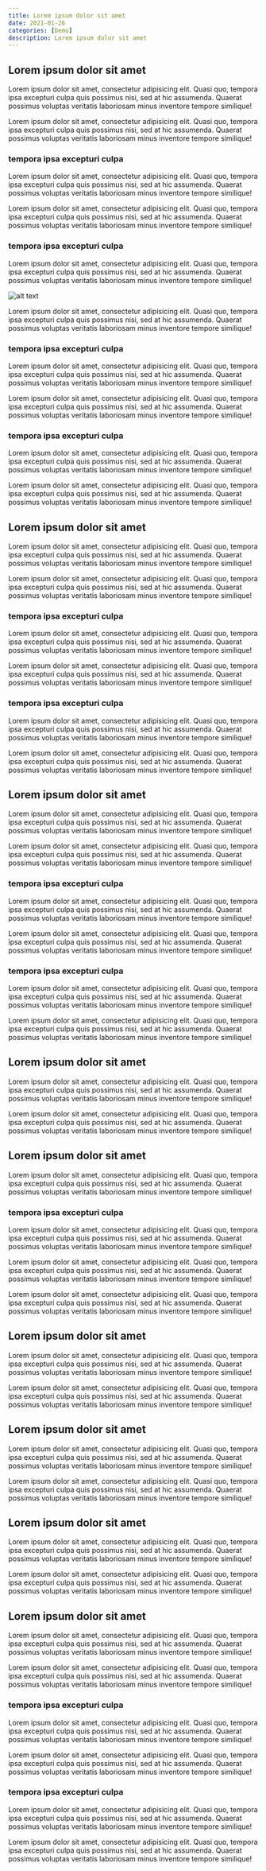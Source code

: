 ```yaml
---
title: Lorem ipsum dolor sit amet
date: 2021-01-26
categories: [Demo]
description: Lorem ipsum dolor sit amet
---
```


## Lorem ipsum dolor sit amet

Lorem ipsum dolor sit amet, consectetur adipisicing elit. Quasi quo, tempora ipsa excepturi culpa quis possimus nisi, sed at hic assumenda. Quaerat possimus voluptas veritatis laboriosam minus inventore tempore similique!


Lorem ipsum dolor sit amet, consectetur adipisicing elit. Quasi quo, tempora ipsa excepturi culpa quis possimus nisi, sed at hic assumenda. Quaerat possimus voluptas veritatis laboriosam minus inventore tempore similique!

<!-- more -->

### tempora ipsa excepturi culpa

Lorem ipsum dolor sit amet, consectetur adipisicing elit. Quasi quo, tempora ipsa excepturi culpa quis possimus nisi, sed at hic assumenda. Quaerat possimus voluptas veritatis laboriosam minus inventore tempore similique!


Lorem ipsum dolor sit amet, consectetur adipisicing elit. Quasi quo, tempora ipsa excepturi culpa quis possimus nisi, sed at hic assumenda. Quaerat possimus voluptas veritatis laboriosam minus inventore tempore similique!

### tempora ipsa excepturi culpa

Lorem ipsum dolor sit amet, consectetur adipisicing elit. Quasi quo, tempora ipsa excepturi culpa quis possimus nisi, sed at hic assumenda. Quaerat possimus voluptas veritatis laboriosam minus inventore tempore similique!

![alt text](https://i1.wp.com/handluggageonly.co.uk/wp-content/uploads/2015/05/Hand-Luggage-Only-7.jpg?fit=1600%2C1067&ssl=1 "Logo Title Text 1")

Lorem ipsum dolor sit amet, consectetur adipisicing elit. Quasi quo, tempora ipsa excepturi culpa quis possimus nisi, sed at hic assumenda. Quaerat possimus voluptas veritatis laboriosam minus inventore tempore similique!
### tempora ipsa excepturi culpa

Lorem ipsum dolor sit amet, consectetur adipisicing elit. Quasi quo, tempora ipsa excepturi culpa quis possimus nisi, sed at hic assumenda. Quaerat possimus voluptas veritatis laboriosam minus inventore tempore similique!


Lorem ipsum dolor sit amet, consectetur adipisicing elit. Quasi quo, tempora ipsa excepturi culpa quis possimus nisi, sed at hic assumenda. Quaerat possimus voluptas veritatis laboriosam minus inventore tempore similique!
### tempora ipsa excepturi culpa

Lorem ipsum dolor sit amet, consectetur adipisicing elit. Quasi quo, tempora ipsa excepturi culpa quis possimus nisi, sed at hic assumenda. Quaerat possimus voluptas veritatis laboriosam minus inventore tempore similique!


Lorem ipsum dolor sit amet, consectetur adipisicing elit. Quasi quo, tempora ipsa excepturi culpa quis possimus nisi, sed at hic assumenda. Quaerat possimus voluptas veritatis laboriosam minus inventore tempore similique!


## Lorem ipsum dolor sit amet

Lorem ipsum dolor sit amet, consectetur adipisicing elit. Quasi quo, tempora ipsa excepturi culpa quis possimus nisi, sed at hic assumenda. Quaerat possimus voluptas veritatis laboriosam minus inventore tempore similique!


Lorem ipsum dolor sit amet, consectetur adipisicing elit. Quasi quo, tempora ipsa excepturi culpa quis possimus nisi, sed at hic assumenda. Quaerat possimus voluptas veritatis laboriosam minus inventore tempore similique!

### tempora ipsa excepturi culpa

Lorem ipsum dolor sit amet, consectetur adipisicing elit. Quasi quo, tempora ipsa excepturi culpa quis possimus nisi, sed at hic assumenda. Quaerat possimus voluptas veritatis laboriosam minus inventore tempore similique!


Lorem ipsum dolor sit amet, consectetur adipisicing elit. Quasi quo, tempora ipsa excepturi culpa quis possimus nisi, sed at hic assumenda. Quaerat possimus voluptas veritatis laboriosam minus inventore tempore similique!

### tempora ipsa excepturi culpa

Lorem ipsum dolor sit amet, consectetur adipisicing elit. Quasi quo, tempora ipsa excepturi culpa quis possimus nisi, sed at hic assumenda. Quaerat possimus voluptas veritatis laboriosam minus inventore tempore similique!


Lorem ipsum dolor sit amet, consectetur adipisicing elit. Quasi quo, tempora ipsa excepturi culpa quis possimus nisi, sed at hic assumenda. Quaerat possimus voluptas veritatis laboriosam minus inventore tempore similique!

## Lorem ipsum dolor sit amet

Lorem ipsum dolor sit amet, consectetur adipisicing elit. Quasi quo, tempora ipsa excepturi culpa quis possimus nisi, sed at hic assumenda. Quaerat possimus voluptas veritatis laboriosam minus inventore tempore similique!


Lorem ipsum dolor sit amet, consectetur adipisicing elit. Quasi quo, tempora ipsa excepturi culpa quis possimus nisi, sed at hic assumenda. Quaerat possimus voluptas veritatis laboriosam minus inventore tempore similique!

### tempora ipsa excepturi culpa

Lorem ipsum dolor sit amet, consectetur adipisicing elit. Quasi quo, tempora ipsa excepturi culpa quis possimus nisi, sed at hic assumenda. Quaerat possimus voluptas veritatis laboriosam minus inventore tempore similique!


Lorem ipsum dolor sit amet, consectetur adipisicing elit. Quasi quo, tempora ipsa excepturi culpa quis possimus nisi, sed at hic assumenda. Quaerat possimus voluptas veritatis laboriosam minus inventore tempore similique!


### tempora ipsa excepturi culpa

Lorem ipsum dolor sit amet, consectetur adipisicing elit. Quasi quo, tempora ipsa excepturi culpa quis possimus nisi, sed at hic assumenda. Quaerat possimus voluptas veritatis laboriosam minus inventore tempore similique!


Lorem ipsum dolor sit amet, consectetur adipisicing elit. Quasi quo, tempora ipsa excepturi culpa quis possimus nisi, sed at hic assumenda. Quaerat possimus voluptas veritatis laboriosam minus inventore tempore similique!



## Lorem ipsum dolor sit amet

Lorem ipsum dolor sit amet, consectetur adipisicing elit. Quasi quo, tempora ipsa excepturi culpa quis possimus nisi, sed at hic assumenda. Quaerat possimus voluptas veritatis laboriosam minus inventore tempore similique!


Lorem ipsum dolor sit amet, consectetur adipisicing elit. Quasi quo, tempora ipsa excepturi culpa quis possimus nisi, sed at hic assumenda. Quaerat possimus voluptas veritatis laboriosam minus inventore tempore similique!

## Lorem ipsum dolor sit amet

Lorem ipsum dolor sit amet, consectetur adipisicing elit. Quasi quo, tempora ipsa excepturi culpa quis possimus nisi, sed at hic assumenda. Quaerat possimus voluptas veritatis laboriosam minus inventore tempore similique!


### tempora ipsa excepturi culpa

Lorem ipsum dolor sit amet, consectetur adipisicing elit. Quasi quo, tempora ipsa excepturi culpa quis possimus nisi, sed at hic assumenda. Quaerat possimus voluptas veritatis laboriosam minus inventore tempore similique!


Lorem ipsum dolor sit amet, consectetur adipisicing elit. Quasi quo, tempora ipsa excepturi culpa quis possimus nisi, sed at hic assumenda. Quaerat possimus voluptas veritatis laboriosam minus inventore tempore similique!


Lorem ipsum dolor sit amet, consectetur adipisicing elit. Quasi quo, tempora ipsa excepturi culpa quis possimus nisi, sed at hic assumenda. Quaerat possimus voluptas veritatis laboriosam minus inventore tempore similique!

## Lorem ipsum dolor sit amet

Lorem ipsum dolor sit amet, consectetur adipisicing elit. Quasi quo, tempora ipsa excepturi culpa quis possimus nisi, sed at hic assumenda. Quaerat possimus voluptas veritatis laboriosam minus inventore tempore similique!


Lorem ipsum dolor sit amet, consectetur adipisicing elit. Quasi quo, tempora ipsa excepturi culpa quis possimus nisi, sed at hic assumenda. Quaerat possimus voluptas veritatis laboriosam minus inventore tempore similique!

## Lorem ipsum dolor sit amet

Lorem ipsum dolor sit amet, consectetur adipisicing elit. Quasi quo, tempora ipsa excepturi culpa quis possimus nisi, sed at hic assumenda. Quaerat possimus voluptas veritatis laboriosam minus inventore tempore similique!


Lorem ipsum dolor sit amet, consectetur adipisicing elit. Quasi quo, tempora ipsa excepturi culpa quis possimus nisi, sed at hic assumenda. Quaerat possimus voluptas veritatis laboriosam minus inventore tempore similique!

## Lorem ipsum dolor sit amet

Lorem ipsum dolor sit amet, consectetur adipisicing elit. Quasi quo, tempora ipsa excepturi culpa quis possimus nisi, sed at hic assumenda. Quaerat possimus voluptas veritatis laboriosam minus inventore tempore similique!


Lorem ipsum dolor sit amet, consectetur adipisicing elit. Quasi quo, tempora ipsa excepturi culpa quis possimus nisi, sed at hic assumenda. Quaerat possimus voluptas veritatis laboriosam minus inventore tempore similique!

## Lorem ipsum dolor sit amet

Lorem ipsum dolor sit amet, consectetur adipisicing elit. Quasi quo, tempora ipsa excepturi culpa quis possimus nisi, sed at hic assumenda. Quaerat possimus voluptas veritatis laboriosam minus inventore tempore similique!


Lorem ipsum dolor sit amet, consectetur adipisicing elit. Quasi quo, tempora ipsa excepturi culpa quis possimus nisi, sed at hic assumenda. Quaerat possimus voluptas veritatis laboriosam minus inventore tempore similique!


### tempora ipsa excepturi culpa

Lorem ipsum dolor sit amet, consectetur adipisicing elit. Quasi quo, tempora ipsa excepturi culpa quis possimus nisi, sed at hic assumenda. Quaerat possimus voluptas veritatis laboriosam minus inventore tempore similique!


Lorem ipsum dolor sit amet, consectetur adipisicing elit. Quasi quo, tempora ipsa excepturi culpa quis possimus nisi, sed at hic assumenda. Quaerat possimus voluptas veritatis laboriosam minus inventore tempore similique!


### tempora ipsa excepturi culpa

Lorem ipsum dolor sit amet, consectetur adipisicing elit. Quasi quo, tempora ipsa excepturi culpa quis possimus nisi, sed at hic assumenda. Quaerat possimus voluptas veritatis laboriosam minus inventore tempore similique!


Lorem ipsum dolor sit amet, consectetur adipisicing elit. Quasi quo, tempora ipsa excepturi culpa quis possimus nisi, sed at hic assumenda. Quaerat possimus voluptas veritatis laboriosam minus inventore tempore similique!

